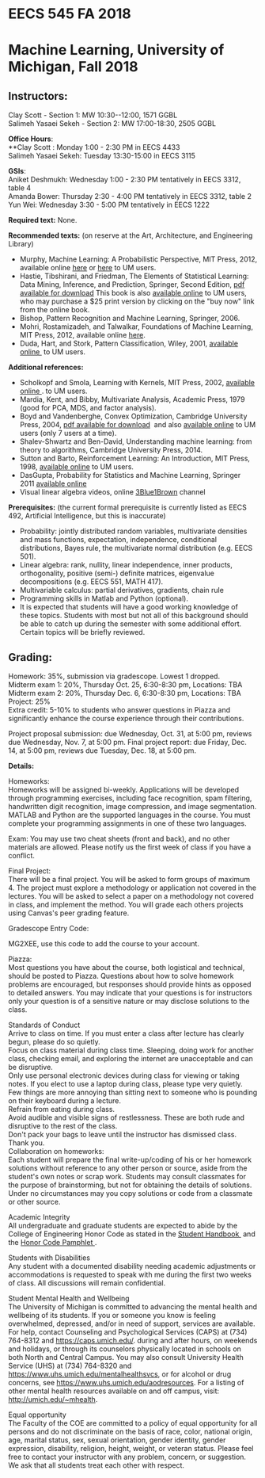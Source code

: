 EECS 545 FA 2018
================

# Machine Learning, University of Michigan, Fall 2018

## Instructors:  
Clay Scott - Section 1: MW 10:30--12:00, 1571 GGBL  
Salimeh Yasaei Sekeh - Section 2: MW 17:00-18:30, 2505 GGBL

**Office Hours**:  
**Clay Scott : Monday 1:00 - 2:30 PM in EECS 4433  
Salimeh Yasaei Sekeh: Tuesday 13:30-15:00 in EECS 3115

**GSIs**:  
Aniket Deshmukh: Wednesday 1:00 - 2:30 PM tentatively in EECS 3312, table 4  
Amanda Bower: Thursday 2:30 - 4:00 PM tentatively in EECS 3312, table 2  
Yun Wei: Wednesday 3:30 - 5:00 PM tentatively in EECS 1222

**Required text:** None.

**Recommended texts:** (on reserve at the Art, Architecture, and Engineering Library)

*   Murphy, Machine Learning: A Probabilistic Perspective, MIT Press, 2012, available online [here](http://www.lib.umich.edu/database/ebook-library/3339490?inst=aa) or [here](http://proxy.lib.umich.edu/login?url=http://site.ebrary.com/lib/umich/Doc?id=10597102) to UM users.
*   Hastie, Tibshirani, and Friedman, The Elements of Statistical Learning: Data Mining, Inference, and Prediction, Springer, Second Edition, [pdf available for download](https://web.stanford.edu/~hastie/ElemStatLearn/) This book is also [available online](http://mirlyn.lib.umich.edu/Record/008155658) to UM users, who may purchase a $25 print version by clicking on the "buy now" link from the online book.
*   Bishop, Pattern Recognition and Machine Learning, Springer, 2006.
*   Mohri, Rostamizadeh, and Talwalkar, Foundations of Machine Learning, MIT Press, 2012, available online [here](http://proxy.lib.umich.edu/login?url=http://search.ebscohost.com/login.aspx?direct=true&db=nlebk&AN=478737&site=ehost-live&scope=site).
*   Duda, Hart, and Stork, Pattern Classification, Wiley, 2001, [available online ](http://mirlyn.lib.umich.edu/Record/004091019) to UM users.

**Additional references:**

*   Scholkopf and Smola, Learning with Kernels, MIT Press, 2002, [available online ](http://mirlyn.lib.umich.edu/Record/012897581). to UM users.
*   Mardia, Kent, and Bibby, Multivariate Analysis, Academic Press, 1979 (good for PCA, MDS, and factor analysis).
*   Boyd and Vandenberghe, Convex Optimization, Cambridge University Press, 2004, [pdf available for download](http://www.stanford.edu/~boyd/cvxbook/)  and also [available online](http://mirlyn.lib.umich.edu/Record/012600863) to UM users (only 7 users at a time).
*   Shalev-Shwartz and Ben-David, Understanding machine learning: from theory to algorithms, Cambridge University Press, 2014.
*   Sutton and Barto, Reinforcement Learning: An Introduction, MIT Press, 1998, [available online](http://mirlyn.lib.umich.edu/Record/012898412) to UM users.
*   DasGupta, Probability for Statistics and Machine Learning, Springer 2011 [available online](https://link.springer.com/book/10.1007%2F978-1-4419-9634-3)
*   Visual linear algebra videos, online [3Blue1Brown](https://www.youtube.com/channel/UCYO_jab_esuFRV4b17AJtAw) channel

**Prerequisites:** (the current formal prerequisite is currently listed as EECS 492, Artificial Intelligence, but this is inaccurate)

*   Probability: jointly distributed random variables, multivariate densities and mass functions, expectation, independence, conditional distributions, Bayes rule, the multivariate normal distribution (e.g. EECS 501).
*   Linear algebra: rank, nullity, linear independence, inner products, orthogonality, positive (semi-) definite matrices, eigenvalue decompositions (e.g. EECS 551, MATH 417).
*   Multivariable calculus: partial derivatives, gradients, chain rule
*   Programming skills in Matlab and Python (optional).
*   It is expected that students will have a good working knowledge of these topics. Students with most but not all of this background should be able to catch up during the semester with some additional effort. Certain topics will be briefly reviewed.

## Grading:
Homework: 35%, submission via gradescope. Lowest 1 dropped.  
Midterm exam 1: 20%, Thursday Oct. 25, 6:30-8:30 pm, Locations: TBA  
Midterm exam 2: 20%, Thursday Dec. 6, 6:30-8:30 pm, Locations: TBA  
Project: 25%  
Extra credit: 5-10% to students who answer questions in Piazza and significantly enhance the course experience through their contributions.

  
Project proposal submission: due Wednesday, Oct. 31, at 5:00 pm, reviews due Wednesday, Nov. 7, at 5:00 pm. Final project report: due Friday, Dec. 14, at 5:00 pm, reviews due Tuesday, Dec. 18, at 5:00 pm.

  
**Details:**

Homeworks:  
Homeworks will be assigned bi-weekly. Applications will be developed through programming exercises, including face recognition, spam filtering, handwritten digit recognition, image compression, and image segmentation. MATLAB and Python are the supported languages in the course. You must complete your programming assignments in one of these two languages.

Exam: You may use two cheat sheets (front and back), and no other materials are allowed. Please notify us the first week of class if you have a conflict.

Final Project:  
There will be a final project. You will be asked to form groups of maximum 4. The project must explore a methodology or application not covered in the lectures. You will be asked to select a paper on a methodology not covered in class, and implement the method. You will grade each others projects using Canvas's peer grading feature.

Gradescope Entry Code:  

MG2XEE, use this code to add the course to your account.

Piazza:  
Most questions you have about the course, both logistical and technical, should be posted to Piazza. Questions about how to solve homework problems are encouraged, but responses should provide hints as opposed to detailed answers. You may indicate that your questions is for instructors only your question is of a sensitive nature or may disclose solutions to the class. 

Standards of Conduct  
Arrive to class on time. If you must enter a class after lecture has clearly begun, please do so quietly.  
Focus on class material during class time. Sleeping, doing work for another class, checking email, and exploring the internet are unacceptable and can be disruptive.  
Only use personal electronic devices during class for viewing or taking notes. If you elect to use a laptop during class, please type very quietly. Few things are more annoying than sitting next to someone who is pounding on their keyboard during a lecture.  
Refrain from eating during class.  
Avoid audible and visible signs of restlessness. These are both rude and disruptive to the rest of the class.  
Don't pack your bags to leave until the instructor has dismissed class. Thank you.  
Collaboration on homeworks:  
Each student will prepare the final write-up/coding of his or her homework solutions without reference to any other person or source, aside from the student's own notes or scrap work. Students may consult classmates for the purpose of brainstorming, but not for obtaining the details of solutions. Under no circumstances may you copy solutions or code from a classmate or other source.

Academic Integrity  
All undergraduate and graduate students are expected to abide by the College of Engineering Honor Code as stated in the [Student Handbook ](http://advising.engin.umich.edu/wp-content/uploads/sites/53/2015/06/2015fysh-final-v3-10.pdf) and the [Honor Code Pamphlet ](http://ossa.engin.umich.edu/wp-content/uploads/sites/212/2015/04/Honor-code-pamphlet-Adobe-Prof.pdf).

Students with Disabilities  
Any student with a documented disability needing academic adjustments or accommodations is requested to speak with me during the first two weeks of class. All discussions will remain confidential.

Student Mental Health and Wellbeing  
The University of Michigan is committed to advancing the mental health and wellbeing of its students. If you or someone you know is feeling overwhelmed, depressed, and/or in need of support, services are available. For help, contact Counseling and Psychological Services (CAPS) at (734) 764-8312 and https://caps.umich.edu/. during and after hours, on weekends and holidays, or through its counselors physically located in schools on both North and Central Campus. You may also consult University Health Service (UHS) at (734) 764-8320 and https://www.uhs.umich.edu/mentalhealthsvcs, or for alcohol or drug concerns, see https://www.uhs.umich.edu/aodresources. For a listing of other mental health resources available on and off campus, visit: http://umich.edu/~mhealth.

Equal opportunity  
The Faculty of the COE are committed to a policy of equal opportunity for all persons and do not discriminate on the basis of race, color, national origin, age, marital status, sex, sexual orientation, gender identity, gender expression, disability, religion, height, weight, or veteran status. Please feel free to contact your instructor with any problem, concern, or suggestion. We ask that all students treat each other with respect.

